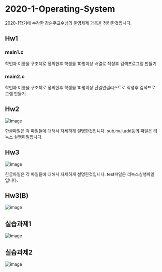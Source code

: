 # 2020-1-Operating-System  
2020-1학기에 수강한 강순주교수님의 운영체제 과목을 정리한것입니다.  

## Hw1  
### main1.c
학번과 이름을 구조체로 정의한후 학생을 10명이상 배열로 작성후 검색프로그램 만들기  

### main2.c  
학번과 이름을 구조체로 정의한후 학생을 10명이상 단일연결리스트로 작성후 검색프로그램 만들기  

## Hw2  
![image](https://user-images.githubusercontent.com/64358334/102441875-8230a500-4066-11eb-86eb-6762936ef457.png)  

한글파일은 각 파일들에 대해서 자세하게 설명한것입니다. sub,mul,add등의 파일은 리눅스 실행파일입니다.

## Hw3  
![image](https://user-images.githubusercontent.com/64358334/102441995-bb691500-4066-11eb-8e5b-77ca0082058d.png)  

한글파일은 각 파일들에 대해서 자세하게 설명한것입니다. test파일은 리눅스실행파일입니다.  

## Hw3(B)  
![image](https://user-images.githubusercontent.com/64358334/102442350-8f9a5f00-4067-11eb-9db2-a3325999f12b.png)  

## 실습과제1  
![image](https://user-images.githubusercontent.com/64358334/102442417-b6589580-4067-11eb-8e98-cf0d895b3190.png)  

## 실습과제2  
![image](https://user-images.githubusercontent.com/64358334/102442530-e9028e00-4067-11eb-8b7e-7d12c091b1bf.png)  








